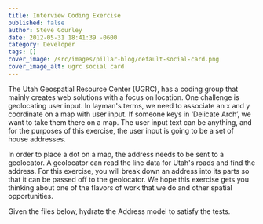 ```yaml
---
title: Interview Coding Exercise
published: false
author: Steve Gourley
date: 2012-05-31 18:41:39 -0600
category: Developer
tags: []
cover_image: /src/images/pillar-blog/default-social-card.png
cover_image_alt: ugrc social card
---
```


<p>The Utah Geospatial Resource Center (UGRC), has a coding group that mainly creates web solutions with a focus on location. One challenge is geolocating user input. In layman's terms, we need to associate an x and y coordinate on a map with user input. If someone keys in ‘Delicate Arch’, we want to take them there on a map. The user input text can be anything, and for the purposes of this exercise, the user input is going to be a set of house addresses.</p>
<p>In order to place a dot on a map, the address needs to be sent to a geolocator. A geolocator can read the line data for Utah's roads and find the address. For this exercise, you will break down an address into its parts so that it can be passed off to the geolocator. We hope this exercise gets you thinking about one of the flavors of work that we do and other spatial opportunities.</p>
<p>Given the files below, hydrate the Address model to satisfy the tests.</p>
<p><script src="https://gist.github.com/2847676.js"> </script></p>
